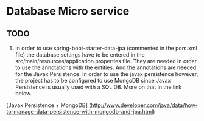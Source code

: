 Database Micro service
==

## TODO
1. In order to use spring-boot-starter-data-jpa (commented in the pom.xml file) the database settings have to be entered in the src/main/resources/application.properties file. 
They are needed in order to use the annotations with the entities. And the annotations are needed for the Javax Persistence. In order to use the javax persistence however,
the project has to be configured to use MongoDB since Javax Persistence is usually used with a SQL DB. More on that in the link below. 

[Javax Persistence + MongoDB]  (http://www.developer.com/java/data/how-to-manage-data-persistence-with-mongodb-and-jpa.html)